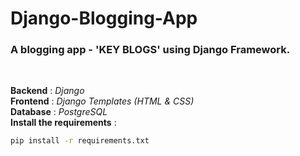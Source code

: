 # Django-Blogging-App
### A blogging app - 'KEY BLOGS' using Django Framework.
<br/>

**Backend** : *Django* <br/>
**Frontend** : *Django Templates (HTML & CSS)* <br/>
**Database** : *PostgreSQL* <br/>
**Install the requirements** : <br/>
```cmd
pip install -r requirements.txt
```